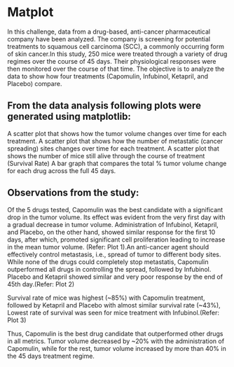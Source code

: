 # Matplot
In this challenge, data from a drug-based, anti-cancer pharmaceutical company have been analyzed. The company is screening for potential treatments to squamous cell carcinoma (SCC), a commonly occurring form of skin cancer.In this study, 250 mice were treated through a variety of drug regimes over the course of 45 days. Their physiological responses were then monitored over the course of that time. The objective is to analyze the data to show how four treatments (Capomulin, Infubinol, Ketapril, and Placebo) compare.

## From the data analysis following plots were generated using matplotlib:

A scatter plot that shows how the tumor volume changes over time for each treatment.
A scatter plot that shows how the number of metastatic (cancer spreading) sites changes over time for each treatment.
A scatter plot that shows the number of mice still alive through the course of treatment (Survival Rate)
A bar graph that compares the total % tumor volume change for each drug across the full 45 days.

## Observations from the study:

Of the 5 drugs tested, Capomulin was the best candidate with a significant drop in the tumor volume. Its effect was evident from the very first day with a gradual decrease in tumor volume. Administration of Infubinol, Ketapril, and Placebo, on the other hand, showed similar response for the first 10 days, after which, promoted significant cell proliferation leading to increase in the mean tumor volume. (Refer: Plot 1).An anti-cancer agent should effectively control metastasis, i.e., spread of tumor to different body sites. While none of the drugs could completely stop metastatis, Capomulin outperformed all drugs in controlling the spread, followed by Infubinol. Placebo and Ketapril showed similar and very poor response by the end of 45th day.(Refer: Plot 2)

Survival rate of mice was highest (~85%) with Capomulin treatment, followed by Ketapril and Placebo with almost similar survival rate (~43%), Lowest rate of survival was seen for mice treatment with Infubinol.(Refer: Plot 3)

Thus, Capomulin is the best drug candidate that outperformed other drugs in all metrics. Tumor volume decreased by ~20% with the administration of Capomulin, while for the rest, tumor volume increased by more than 40% in the 45 days treatment regime.
